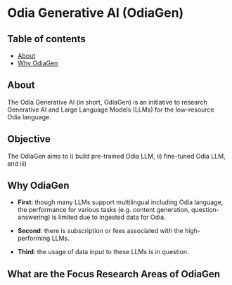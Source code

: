 # Odia Generative AI (OdiaGen)


## Table of contents
* [About](#about)
* [Why OdiaGen](#why-odiagen)


## About
The Odia Generative AI (in short, OdiaGen) is an initiative to research Generative AI and Large Language Models (LLMs) for the low-resource Odia language.

## Objective
The OdiaGen aims to i) build pre-trained Odia LLM, ii) fine-tuned Odia LLM, and iii)  

## Why OdiaGen

* **First**: though many LLMs support multilingual including Odia language, the performance for various tasks (e.g. content generation, question-answering) is limited due to ingested data for Odia. 

* **Second**: there is subscription or fees associated with the high-performing LLMs.

* **Third**: the usage of data input to these LLMs is in question.

## What are the Focus Research Areas of OdiaGen



